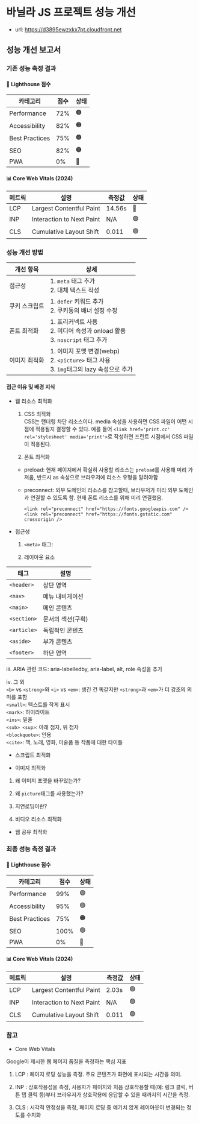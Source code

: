 # 바닐라 JS 프로젝트 성능 개선

-   url: https://d3895ewzxkx7pt.cloudfront.net

## 성능 개선 보고서

### 기존 성능 측정 결과

#### 🎯 Lighthouse 점수

| 카테고리       | 점수 | 상태 |
| -------------- | ---- | ---- |
| Performance    | 72%  | 🟠   |
| Accessibility  | 82%  | 🟠   |
| Best Practices | 75%  | 🟠   |
| SEO            | 82%  | 🟠   |
| PWA            | 0%   | 🔴   |

#### 📊 Core Web Vitals (2024)

| 메트릭 | 설명                      | 측정값 | 상태 |
| ------ | ------------------------- | ------ | ---- |
| LCP    | Largest Contentful Paint  | 14.56s | 🔴   |
| INP    | Interaction to Next Paint | N/A    | 🟢   |
| CLS    | Cumulative Layout Shift   | 0.011  | 🟢   |

### 성능 개선 방법

| 개선 항목     | 상세                                                                                         |
| ------------- | -------------------------------------------------------------------------------------------- |
| 접근성        | 1. `meta` 태그 추가 <br> 2. 대체 텍스트 작성                                                 |
| 쿠키 스크립트 | 1. `defer` 키워드 추가 <br> 2. 쿠키동의 배너 설정 수정                                       |
| 폰트 최적화   | 1. 프리커넥트 사용 <br> 2. 미디어 속성과 onload 활용 <br> 3. `noscript` 태그 추가            |
| 이미지 최적화 | 1. 이미지 포맷 변경(webp) <br> 2. `<picture>` 태그 사용 <br> 3. `img`태그의 lazy 속성으로 추가 |

#### 접근 이유 및 배경 지식 

- 웹 리소스 최적화

  1. CSS 최적화<br>
CSS는 랜더링 차단 리소스이다. media 속성을 사용하면 CSS 파일이 어떤 시점에 적용될지 결정할 수 있다. 예를 들어 `<link href='print.cc' rel='stylesheet' media='print'>`로 작성하면 프린트 시점에서 CSS 파일이 적용된다. 

  2. 폰트 최적화 <br>
  - preload: 현재 페이지에서 확실히 사용할 리소스는 `preload`를 사용해 미리 가져옴, 반드시 as 속성으로 브라우저에 리소스 유형을 알려야함 
 
  - preconnect: 외부 도메인의 리소스를 참고할때, 브라우저가 미리 외부 도메인과 연결할 수 있도록 함. 현재 폰트 리소스를 위해 미리 연결했음.<br>
    ```
    <link rel="preconnect" href="https://fonts.googleapis.com" />
    <link rel="preconnect" href="https://fonts.gstatic.com" crossorigin />
    ```
  
- 접근성
  1. `<meta>` 태그:
 
  2. 레이아웃 요소
  
| 태그 | 설명 |
| -------------- | ----------------- |
| `<header>` | 상단 영역 |
| `<nav>` | 메뉴 내비게이션 |
| `<main>` | 메인 콘텐츠 |
| `<section>` | 문서의 섹션(구획) |
| `<article>` | 독립적인 콘텐츠 |
| `<aside>` | 부가 콘텐츠 |
| `<footer>` | 하단 영역 |
  
  iii. ARIA 관련 코드: aria-labelledby, aria-label, alt, role 속성을 추가 
 
  iv. 그 외<br>
  `<b>` vs `<strong>`와  `<i>` vs `<em>`: 생긴 건 똑같지만 `<strong>`과 `<em>`가 더 강조의 의미를 포함<br>
  `<small>`: 텍스트를 작게 표시<br>
  `<mark>`: 하이라이트<br>
  `<ins>`: 밑줄<br>
  `<sub> <sup>`: 아래 첨자, 위 첨자<br>
  `<blockquote>`: 인용<br>
  `<cite>`: 책, 노래, 영화, 미술품 등 작품에 대한 타이틀<br>

  
- 스크립트 최적화  

- 이미지 최적화

1) 왜 이미지 포맷을 바꾸었는가?

2) 왜 `picture`태그를 사용했는가?

3) 지연로딩이란?

4) 비디오 리소스 최적화
   
- 웹 공유 최적화 

### 최종 성능 측정 결과

#### 🎯 Lighthouse 점수

| 카테고리       | 점수 | 상태 |
| -------------- | ---- | ---- |
| Performance    | 99%  | 🟢   |
| Accessibility  | 95%  | 🟢   |
| Best Practices | 75%  | 🟠   |
| SEO            | 100% | 🟢   |
| PWA            | 0%   | 🔴   |

#### 📊 Core Web Vitals (2024)

| 메트릭 | 설명                      | 측정값 | 상태 |
| ------ | ------------------------- | ------ | ---- |
| LCP    | Largest Contentful Paint  | 2.03s  | 🟢   |
| INP    | Interaction to Next Paint | N/A    | 🟢   |
| CLS    | Cumulative Layout Shift   | 0.011  | 🟢   |

### 참고

- Core Web Vitals

Google이 제시한 웹 페이지 품질을 측정하는 핵심 지표

1) LCP : 페이지 로딩 성능을 측정. 주요 콘텐츠가 화면에 표시되는 시간을 의미.

2) INP : 상호작용성을 측정, 사용자가 페이지와 처음 상호작용할 때(예: 링크 클릭, 버튼 탭 클릭 등)부터 브라우저가 상호작용에 응답할 수 있을 때까지의 시간을 측정.

3) CLS : 시각적 안정성을 측정, 페이지 로딩 중 예기치 않게 레이아웃이 변경되는 정도를 수치화
